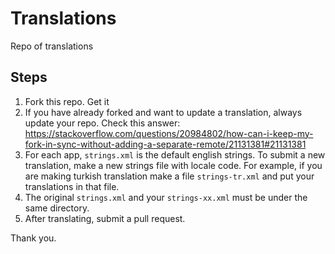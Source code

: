 # Translations
Repo of translations

## Steps
1. Fork this repo. Get it 
2. If you have already forked and want to update a translation, always update your repo. Check this answer: https://stackoverflow.com/questions/20984802/how-can-i-keep-my-fork-in-sync-without-adding-a-separate-remote/21131381#21131381
3. For each app, `strings.xml` is the default english strings. To submit a new translation, make a new strings file with locale code. For example, if you are making turkish translation make a file `strings-tr.xml` and put your translations in that file.
4. The original `strings.xml` and your `strings-xx.xml` must be under the same directory.
5. After translating, submit a pull request.

Thank you.
